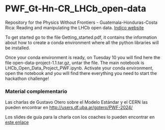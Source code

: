 # PWF_Gt-Hn-CR_LHCb_open-data
Repository for the Physics Without Frontiers - Guatemala-Honduras-Costa Rica: Reading and manipulating the LHCb open data. [Indico website](https://indico.ictp.it/event/10914/)

To get started go to the file Getting_started.pdf, it contains the information about how to create a conda environment where all the python libraries will be installed.

Once your conda environment is ready, on Tuesday 10 you will find here the file open-data-project-1.1.tar.gz, untar the file. The main notebook is LHCb_Open_Data_Project_PWF.ipynb. Activate your conda environment, open the notebook and you will find there everything you need to start the hackathon challenge!

### Material complementario

Las charlas de Gustavo Otero sobre el Modelo Estándar y el CERN las pueden encontrar en http://users.df.uba.ar/gotero/PWF-2024/

Los slides de guía para la charla con los coaches lo pueden encontrar en [este enlace](https://drive.google.com/file/d/1kjIUzI0sJyoWeXfNdGHeljO9uhE9nJHn/view?usp=sharing)

